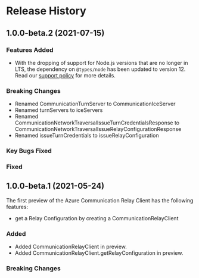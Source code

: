 # Release History

## 1.0.0-beta.2 (2021-07-15)

### Features Added
- With the dropping of support for Node.js versions that are no longer in LTS, the dependency on `@types/node` has been updated to version 12. Read our [support policy](https://github.com/Azure/azure-sdk-for-js/blob/main/SUPPORT.md) for more details.

### Breaking Changes
- Renamed CommunicationTurnServer to CommunicationIceServer
- Renamed turnServers to iceServers
- Renamed CommunicationNetworkTraversalIssueTurnCredentialsResponse to CommunicationNetworkTraversalIssueRelayConfigurationResponse
- Renamed issueTurnCredentials to issueRelayConfiguration

### Key Bugs Fixed

### Fixed

## 1.0.0-beta.1 (2021-05-24)

The first preview of the Azure Communication Relay Client has the following features:

- get a Relay Configuration by creating a CommunicationRelayClient


### Added

- Added CommunicationRelayClient in preview.
- Added CommunicationRelayClient.getRelayConfiguration in preview.

### Breaking Changes
